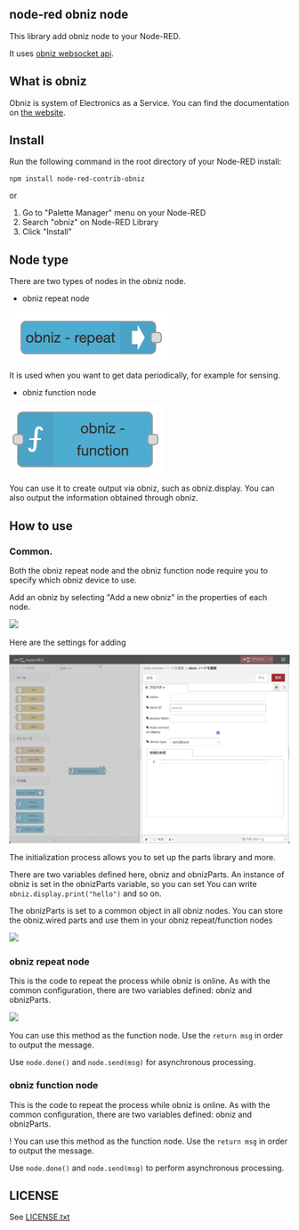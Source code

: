 ## node-red obniz node


This library add obniz node to your Node-RED.

It uses [obniz websocket api](https://obniz.io/doc/about_obniz_api).


## What is obniz

Obniz is system of Electronics as a Service.
You can find the documentation on [the website](https://obniz.io/doc/).



## Install
Run the following command in the root directory of your Node-RED install:
```
npm install node-red-contrib-obniz
```

or 

1. Go to "Palette Manager" menu on your Node-RED
2. Search "obniz" on Node-RED Library
3. Click "Install"



## Node type

There are two types of nodes in the obniz node.

- obniz repeat node

![](./img/obniz-repeat.png)

It is used when you want to get data periodically, for example for sensing.


- obniz function node


![](./img/obniz-function.png)

You can use it to create output via obniz, such as obniz.display.
You can also output the information obtained through obniz.

## How to use 

### Common.

Both the obniz repeat node and the obniz function node require you to specify which obniz device to use.

Add an obniz by selecting "Add a new obniz" in the properties of each node.

![](./img/obniz-func-property.png)

Here are the settings for adding

![](./img/obniz-config.png)

The initialization process allows you to set up the parts library and more.

There are two variables defined here, obniz and obnizParts.
An instance of obniz is set in the obnizParts variable, so you can set
You can write `obniz.display.print("hello")` and so on.

The obnizParts is set to a common object in all obniz nodes.
You can store the obniz.wired parts and use them in your obniz repeat/function nodes

![](./img/sample-config.png)

### obniz repeat node

This is the code to repeat the process while obniz is online.
As with the common configuration, there are two variables defined: obniz and obnizParts.


![](./img/sample-repeat.png)

You can use this method as the function node.
Use the `return msg` in order to output the message.

Use `node.done()` and `node.send(msg)` for asynchronous processing.



### obniz function node

This is the code to repeat the process while obniz is online.
As with the common configuration, there are two variables defined: obniz and obnizParts.


! [](./img/sample-function.png)
You can use this method as the function node.
Use the `return msg` in order to output the message.

Use `node.done()` and `node.send(msg)` to perform asynchronous processing.



## LICENSE
See [LICENSE.txt](./LICENSE.txt)
